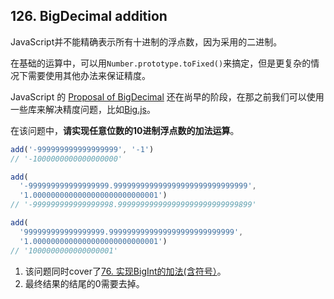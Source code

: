 ## 126. BigDecimal addition

JavaScript并不能精确表示所有十进制的浮点数，因为采用的二进制。

在基础的运算中，可以用`Number.prototype.toFixed()`来搞定，但是更复杂的情况下需要使用其他办法来保证精度。

JavaScript 的 [Proposal of BigDecimal](https://github.com/tc39/proposal-decimal) 还在尚早的阶段，在那之前我们可以使用一些库来解决精度问题，比如[Big.js](https://github.com/MikeMcl/big.js/)。

在该问题中，**请实现任意位数的10进制浮点数的加法运算**。

```js
add('-999999999999999999', '-1')
// '-1000000000000000000'

add(
  '-999999999999999999.999999999999999999999999999999', 
  '1.0000000000000000000000000001')
// '-999999999999999998.999999999999999999999999999899'

add(
  '999999999999999999.9999999999999999999999999999', 
  '1.0000000000000000000000000001')
// '1000000000000000001'
```

1. 该问题同时cover了[76. 实现BigInt的加法(含符号）](https://bigfrontend.dev/zh/problem/implement-BigInt-addition-with-sign)。
2. 最终结果的结尾的0需要去掉。